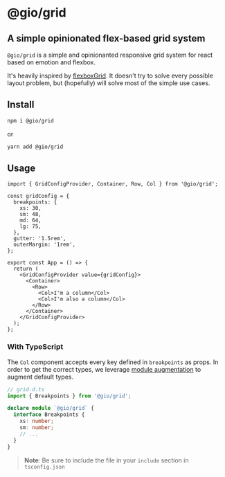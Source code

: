 # @gio/grid

## A simple opinionated flex-based grid system

`@gio/grid` is a simple and opinionanted responsive grid system for react based on emotion and flexbox.

It's heavily inspired by [flexboxGrid](https://github.com/kristoferjoseph/flexboxgrid).
It doesn't try to solve every possible layout problem, but (hopefully) will solve most of the simple use cases.

## Install

```bash
npm i @gio/grid
```

or

```bash
yarn add @gio/grid
```

## Usage

```tsx
import { GridConfigProvider, Container, Row, Col } from '@gio/grid';

const gridConfig = {
  breakpoints: {
    xs: 30,
    sm: 48,
    md: 64,
    lg: 75,
  },
  gutter: '1.5rem',
  outerMargin: '1rem',
};

export const App = () => {
  return (
    <GridConfigProvider value={gridConfig}>
      <Container>
        <Row>
          <Col>I'm a column</Col>
          <Col>I'm also a column</Col>
        </Row>
      </Container>
    </GridConfigProvider>
  );
};
```

### With TypeScript

The `Col` component accepts every key defined in `breakpoints` as props.
In order to get the correct types, we leverage [module augmentation](https://www.typescriptlang.org/docs/handbook/declaration-merging.html#module-augmentation) to augment default types.

```ts
// grid.d.ts
import { Breakpoints } from '@gio/grid';

declare module `@gio/grid` {
  interface Breakpoints {
    xs: number;
    sm: number;
    // ...
  }
}
```

> **Note**: Be sure to include the file in your `include` section in `tsconfig.json`
